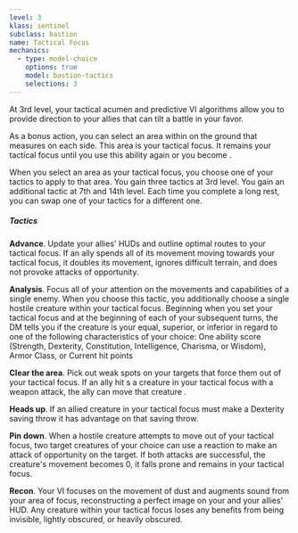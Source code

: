 ```yaml
---
level: 3
klass: sentinel
subclass: bastion
name: Tactical Focus
mechanics:
  - type: model-choice
    options: true
    model: bastion-tactics
    selections: 3
---
```

At 3rd level, your tactical acumen and predictive VI algorithms allow you to provide direction to your
allies that can tilt a battle in your favor.

As a bonus action, you can select an area within <me-distance length="60" /> on the ground that measures <me-distance length="15" /> on each side. This area is your tactical focus.
It remains your tactical focus until you use this ability again or you become <me-condition id="incapacitated"/>.

When you select an area as your tactical focus, you choose one of your tactics to apply to that area. You gain three
tactics at 3rd level. You gain an additional tactic at 7th and 14th level. Each time you complete a long rest, you can
swap one of your tactics for a different one.

##### Tactics

__Advance__.
Update your allies' HUDs and outline optimal routes to your tactical focus. If an ally spends all of its movement
moving towards your tactical focus, it doubles its movement, ignores difficult terrain, and does not provoke attacks of
opportunity.

__Analysis__.
Focus all of your attention on the movements and capabilities of a single enemy. When you choose this tactic, you
additionally choose a single hostile creature within your tactical focus. Beginning when you set your tactical focus
and at the beginning of each of your subsequent turns, the DM tells you if the creature is your equal, superior, or
inferior in regard to one of the following characteristics of your choice: One ability score (Strength, Dexterity,
Constitution, Intelligence, Charisma, or Wisdom), Armor Class, or Current hit points

__Clear the area__.
Pick out weak spots on your targets that force them out of your tactical focus. If an ally hit s a creature in your
tactical focus with a weapon attack, the ally can move that creature <me-distance length="5" />.

__Heads up__.
If an allied creature in your tactical focus must make a Dexterity saving throw it has advantage on that saving throw.

__Pin down__.
When a hostile creature attempts to move out of your tactical focus, two target creatures of your choice can use
a reaction to make an attack of opportunity on the target. If both attacks are successful, the creature's movement becomes
0, it falls prone and remains in your tactical focus.

__Recon__.
Your VI focuses on the movement of dust and augments sound from your area of focus, reconstructing a perfect image on your
and your allies' HUD. Any creature within your tactical focus loses any benefits from being invisible, lightly obscured,
or heavily obscured.
